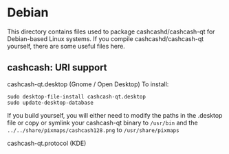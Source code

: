 
Debian
====================
This directory contains files used to package cashcashd/cashcash-qt
for Debian-based Linux systems. If you compile cashcashd/cashcash-qt yourself, there are some useful files here.

## cashcash: URI support ##


cashcash-qt.desktop  (Gnome / Open Desktop)
To install:

	sudo desktop-file-install cashcash-qt.desktop
	sudo update-desktop-database

If you build yourself, you will either need to modify the paths in
the .desktop file or copy or symlink your cashcash-qt binary to `/usr/bin`
and the `../../share/pixmaps/cashcash128.png` to `/usr/share/pixmaps`

cashcash-qt.protocol (KDE)

